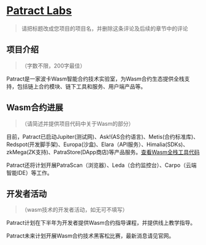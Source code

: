 # [Patract Labs](https://patract.io/zh)

> 请把标题改成您项目的项目名，并删除这条评论及后续的章节中的评论

## 项目介绍

> （字数不限，200字最佳）

Patract是一家波卡Wasm智能合约技术实验室，为Wasm合约生态提供全栈支持，包括链上合约模块、链下工具和服务、用户端产品等。

## Wasm合约进展

> （请简述并提供项目代码中关于Wasm的部分）

目前，Patract已启动Jupiter(测试网)、Ask!(AS合约语言)、Metis(合约标准库)、Redspot(开发脚手架)、Europa(沙盒)、Elara（API服务）、Himalia(SDKs)、zkMega(ZK支持)、PatraStore(DApp商店)等产品服务。[查看Wasm全栈工具代码](https://github.com/patractlabs)

Patract还将计划开展PatraScan（浏览器）、Leda（合约监控台）、Carpo（云端智能IDE）等工作。

## 开发者活动

> （wasm技术的开发者活动，如无可不填写）

Patract计划在下半年为开发者提供Wasm合约指导课程，并提供线上教学指导。

Patract未来计划开展Wasm合约技术黑客松比赛，最新消息请见官网。